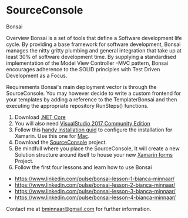 # SourceConsole
Bonsai

Overview
Bonsai is a set of tools that define a Software development life cycle.
By providing a base framework for software development, Bonsai manages the nitty gritty plumbing and general integration that take up at least 30% of software development time.
By supplying a standardised implementation of the Model View Controller -MVC pattern, Bonsai encourages adherence to the SOLID principles with Test Driven Development as a Focus. 

Requirements
Bonsai's main deployment vector is through the SourceConsole.
You may however decide to write a custom frontend for your templates by adding a reference to the TemplaterBonsai and then executing the appropriate repository RunSteps() functions.

1. Download [.NET Core](https://www.microsoft.com/net/download)
2. You will also need [VisualStudio 2017 Community Edition](https://www.visualstudio.com/downloads/)
3. Follow this [handy installation guid](https://docs.microsoft.com/en-us/xamarin/cross-platform/get-started/installation/windows) to configure the installation for Xamarin. Use this one for [Mac](https://docs.microsoft.com/en-us/visualstudio/mac/installation).
4. Download the [SourceConsole](https://github.com/BiancaMinnaar/SourceConsole) project.
5. Be mindfull where you place the SourceConsole, It will create a new Solution structure around itself to house your new [Xamarin forms](https://www.visualstudio.com/xamarin/) Project.
6. Follow the first four lessons and learn how to use Bonsai
- https://www.linkedin.com/pulse/bonsai-lesson-1-bianca-minnaar/
- https://www.linkedin.com/pulse/bonsai-lesson-2-bianca-minnaar/
- https://www.linkedin.com/pulse/bonsai-lesson-3-bianca-minnaar/
- https://www.linkedin.com/pulse/bonsai-lesson-4-bianca-minnaar/

Contact me at bminnaar@gmail.com for further information.